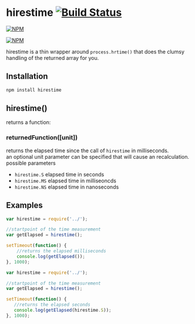 # hirestime [![Build Status](https://api.travis-ci.org/seriousManual/hirestime.png)](https://travis-ci.org/seriousmanual/hirestime)

[![NPM](https://nodei.co/npm/hirestime.png)](https://nodei.co/npm/hirestime/)

[![NPM](https://nodei.co/npm-dl/hirestime.png?months=12)](https://nodei.co/npm/hirestime/)

hirestime is a thin wrapper around `process.hrtime()` that does the clumsy handling of the returned array for you.

## Installation

````bash
npm install hirestime
````

## hirestime()
returns a function:

### returnedFunction([unit])
returns the elapsed time since the call of `hirestime` in milliseconds.    
an optional unit parameter can be specified that will cause an recalculation.    
possible parameters

* `hirestime.S` elapsed time in seconds
* `hirestime.MS` elapsed time in milliseoncds
* `hirestime.NS` elapsed time in nanoseconds

## Examples

````javascript
var hirestime = require('../');

//startpoint of the time measurement
var getElapsed = hirestime();

setTimeout(function() {
    //returns the elapsed milliseconds
    console.log(getElapsed());
}, 1000);
````
 
 ````javascript
var hirestime = require('../');

//startpoint of the time measurement
var getElapsed = hirestime();

setTimeout(function() {
    //returns the elapsed seconds
    console.log(getElapsed(hirestime.S));
}, 1000);
````
 
